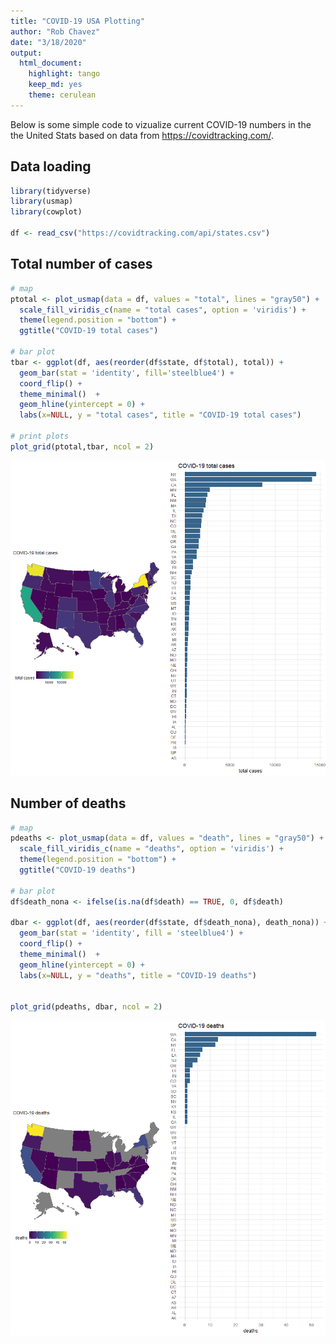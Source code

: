 ```yaml
---
title: "COVID-19 USA Plotting"
author: "Rob Chavez"
date: "3/18/2020"
output: 
  html_document: 
    highlight: tango
    keep_md: yes
    theme: cerulean
---
```


Below is some simple code to vizualize current COVID-19 numbers in the the United Stats based on data from https://covidtracking.com/.

## Data loading 

```r
library(tidyverse)
library(usmap)
library(cowplot)

df <- read_csv("https://covidtracking.com/api/states.csv")
```

## Total number of cases

```r
# map
ptotal <- plot_usmap(data = df, values = "total", lines = "gray50") +
  scale_fill_viridis_c(name = "total cases", option = 'viridis') + 
  theme(legend.position = "bottom") +
  ggtitle("COVID-19 total cases")

# bar plot 
tbar <- ggplot(df, aes(reorder(df$state, df$total), total)) + 
  geom_bar(stat = 'identity', fill='steelblue4') + 
  coord_flip() +
  theme_minimal()  +
  geom_hline(yintercept = 0) +
  labs(x=NULL, y = "total cases", title = "COVID-19 total cases")

# print plots
plot_grid(ptotal,tbar, ncol = 2)
```

![](Covid19_files/figure-html/unnamed-chunk-2-1.png)<!-- -->


## Number of deaths 

```r
# map
pdeaths <- plot_usmap(data = df, values = "death", lines = "gray50") +
  scale_fill_viridis_c(name = "deaths", option = 'viridis') + 
  theme(legend.position = "bottom") +
  ggtitle("COVID-19 deaths")

# bar plot
df$death_nona <- ifelse(is.na(df$death) == TRUE, 0, df$death)

dbar <- ggplot(df, aes(reorder(df$state, df$death_nona), death_nona)) + 
  geom_bar(stat = 'identity', fill = 'steelblue4') + 
  coord_flip() +
  theme_minimal()  +
  geom_hline(yintercept = 0) +
  labs(x=NULL, y = "deaths", title = "COVID-19 deaths")


plot_grid(pdeaths, dbar, ncol = 2)
```

![](Covid19_files/figure-html/unnamed-chunk-3-1.png)<!-- -->

